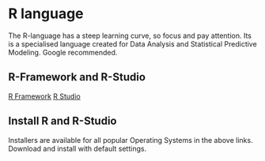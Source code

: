 # R language

The R-language has a steep learning curve, so focus and pay attention. Its is a specialised language created for Data Analysis and Statistical Predictive Modeling. Google recommended.

## R-Framework and R-Studio

[R Framework](https://cran.r-project.org/mirrors.html)
[R Studio](https://www.rstudio.com/)

## Install R and R-Studio

Installers are available for all popular Operating Systems in the above links. Download and install with default settings.

## 
